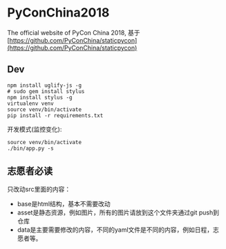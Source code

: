 # PyConChina2018
The official website of PyCon China 2018, 基于 [https://github.com/PyConChina/staticpycon](https://github.com/PyConChina/staticpycon)

## Dev

```
npm install uglify-js -g
# sudo gem install stylus
npm install stylus -g
virtualenv venv
source venv/bin/activate
pip install -r requirements.txt
```

开发模式(监控变化):

```
source venv/bin/activate
./bin/app.py -s
```

## 志愿者必读

只改动src里面的内容：

- base是html结构，基本不需要改动
- asset是静态资源，例如图片，所有的图片请放到这个文件夹通过git push到仓库
- data是主要需要修改的内容，不同的yaml文件是不同的内容，例如日程，志愿者等。